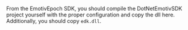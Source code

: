 From the EmotivEpoch SDK, you should compile the DotNetEmotivSDK project yourself with the proper configuration and copy the dll here. Additionally, you should copy `edk.dll`.